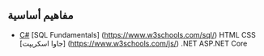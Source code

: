 ## مفاهيم أساسية
- [C#](https://docs.microsoft.com/en-us/dotnet/csharp/)
[SQL Fundamentals] (https://www.w3schools.com/sql/)
HTML
CSS
[جاوا اسکریپت] (https://www.w3schools.com/js/)
.NET
ASP.NET Core
